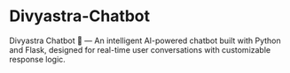 # Divyastra-Chatbot
Divyastra Chatbot 🤖 — An intelligent AI-powered chatbot built with Python and Flask, designed for real-time user conversations with customizable response logic.
